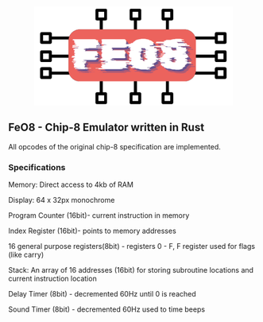 <p align="center">
    <picture>
    <source media="(prefers-color-scheme: dark)" srcset="https://github.com/fredrikofstad/FeO8/blob/master/res/logo_dark.png?raw=true">
    <source media="(prefers-color-scheme: light)" srcset="https://github.com/fredrikofstad/FeO8/blob/master/res/logo_light.png?raw=true">
    <img alt="FeO8 logo" width="400" src="https://github.com/fredrikofstad/FeO8/blob/master/res/logo_light.png?raw=true">
    </picture>
</p>

## FeO8 - Chip-8 Emulator written in Rust

All opcodes of the original chip-8 specification are implemented.

### Specifications

Memory: Direct access to 4kb of RAM

Display: 64 x 32px monochrome

Program Counter (16bit)- current instruction in memory

Index Register (16bit)- points to memory addresses

16 general purpose registers(8bit) - registers 0 - F, 
    F register used for flags (like carry)
    
Stack: An array of 16 addresses (16bit) for storing subroutine locations and current instruction location

Delay Timer (8bit) - decremented 60Hz until 0 is reached

Sound Timer (8bit) - decremented 60Hz used to time beeps
